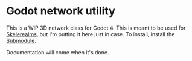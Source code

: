 # Godot network utility

This is a WIP 3D network class for Godot 4. This is meant to be used for [Skelerealms](https://github.com/SlashScreen/skelerealms), but I'm putting it here just in case.
To install, install the [Submodule](https://github.com/SlashScreen/network_utility-submodule).

Documentation will come when it's done.

